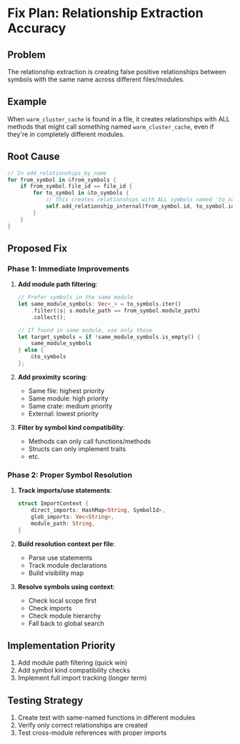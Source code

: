 # Fix Plan: Relationship Extraction Accuracy

## Problem
The relationship extraction is creating false positive relationships between symbols with the same name across different files/modules.

## Example
When `warm_cluster_cache` is found in a file, it creates relationships with ALL methods that might call something named `warm_cluster_cache`, even if they're in completely different modules.

## Root Cause
```rust
// In add_relationships_by_name
for from_symbol in &from_symbols {
    if from_symbol.file_id == file_id {
        for to_symbol in &to_symbols {
            // This creates relationships with ALL symbols named 'to_name'
            self.add_relationship_internal(from_symbol.id, to_symbol.id, Relationship::new(kind))?;
        }
    }
}
```

## Proposed Fix

### Phase 1: Immediate Improvements
1. **Add module path filtering**:
   ```rust
   // Prefer symbols in the same module
   let same_module_symbols: Vec<_> = to_symbols.iter()
       .filter(|s| s.module_path == from_symbol.module_path)
       .collect();
   
   // If found in same module, use only those
   let target_symbols = if !same_module_symbols.is_empty() {
       same_module_symbols
   } else {
       &to_symbols
   };
   ```

2. **Add proximity scoring**:
   - Same file: highest priority
   - Same module: high priority  
   - Same crate: medium priority
   - External: lowest priority

3. **Filter by symbol kind compatibility**:
   - Methods can only call functions/methods
   - Structs can only implement traits
   - etc.

### Phase 2: Proper Symbol Resolution
1. **Track imports/use statements**:
   ```rust
   struct ImportContext {
       direct_imports: HashMap<String, SymbolId>,
       glob_imports: Vec<String>,
       module_path: String,
   }
   ```

2. **Build resolution context per file**:
   - Parse use statements
   - Track module declarations
   - Build visibility map

3. **Resolve symbols using context**:
   - Check local scope first
   - Check imports
   - Check module hierarchy
   - Fall back to global search

## Implementation Priority
1. Add module path filtering (quick win)
2. Add symbol kind compatibility checks
3. Implement full import tracking (longer term)

## Testing Strategy
1. Create test with same-named functions in different modules
2. Verify only correct relationships are created
3. Test cross-module references with proper imports